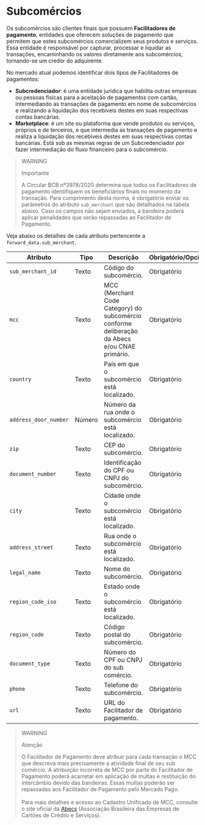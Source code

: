 # Subcomércios

Os subcomércios são clientes finais que possuem **Facilitadores de pagamento**, entidades que oferecem soluções de pagamento que permitem que estes subcomércios comercializem seus produtos e serviços. Essa entidade é responsável por capturar, processar e liquidar as transações, encaminhando os valores diretamente aos subcomércios, tornando-se um credor do adquirente.

No mercado atual podemos identificar dois tipos de Facilitadores de pagamentos:

- **Subcredenciador**: é uma entidade jurídica que habilita outras empresas ou pessoas físicas para a aceitação de pagamentos com cartão, intermediando as transações de pagamento em nome de subcomércios e realizando a liquidação dos recebíveis destes em suas respectivas contas bancárias.
- **Marketplace**: é um site ou plataforma que vende produtos ou serviços, próprios e de terceiros, e que intermedia as transações de pagamento e realiza a liquidação dos recebíveis destes em suas respectivas contas bancárias. Está sob as mesmas regras de um Subcredenciador por fazer intermediação do fluxo financeiro para o subcomércio.

> WARNING
>
> Importante
>
> A Circular BCB nº3978/2020 determina que todos os Facilitadores de pagamento identifiquem os beneficiários finais no momento da transação. Para cumprimento desta norma, é obrigatório enviar os parâmetros do atributo `sub_merchant` que são detalhados na tabela abaixo. Caso os campos não sejam enviados, a bandeira poderá aplicar penalidades que serão repassadas ao Facilitador de Pagamento.

Veja abaixo os detalhes de cada atributo pertencente a `forward_data.sub_merchant`.

| Atributo | Tipo | Descrição | Obrigatório/Opcional | Exemplo |
|---|---|---|---|---|
| `sub_merchant_id` | Texto | Código do subcomércio. | Obrigatório | 123123 |
| `mcc` | Texto | MCC (Merchant Code Category) do subcomércio conforme deliberação da Abecs e/ou CNAE primário. | Obrigatório | 5462 |
| `country` | Texto | País em que o subcomércio está localizado. | Obrigatório | BRA |
| `address_door_number` | Número | Número da rua onde o subcomércio está localizado. | Obrigatório | 1 |
| `zip` | Texto | CEP do subcomércio. | Obrigatório | 2222222 |
| `document_number` | Texto | Identificação do CPF ou CNPJ do subcomércio. | Obrigatório | 222222222222222 |
| `city` | Texto | Cidade onde o subcomércio está localizado. | Obrigatório | SÃO PAULO |
| `address_street` | Texto | Rua onde o subcomércio está localizado. | Obrigatório | RUA A |
| `legal_name` | Texto | Nome do subcomércio. | Obrigatório | LOJINHA DO ZÉ |
| `region_code_iso` | Texto | Estado onde o subcomércio está localizado. | Obrigatório | BR-MG |
| `region_code` | Texto | Código postal do subcomércio. | Obrigatório | BR |
| `document_type` | Texto | Número do CPF ou CNPJ do sub comércio. | Obrigatório | CNPJ |
| `phone` | Texto | Telefone do subcomércio. | Obrigatório | 123123123 |
| `url` | Texto | URL do Facilitador de pagamento. | Obrigatório | www.nomedofacilitador.com.br |

> WARNING
>
> Atenção
>
> O Facilitador de Pagamento deve atribuir para cada transação o MCC que descreva mais precisamente a atividade final de seu sub comércio. A atribuição incorreta de MCC por parte do Facilitador de Pagamento poderá acarretar em aplicação de multas e restituição do intercâmbio devido das bandeiras. Essas multas poderão ser repassadas aos Facilitador de Pagamento pelo Mercado Pago.<br><br>Para mais detalhes e acesso ao Cadastro Unificado de MCC, consulte o site oficial da [Abecs](https://www.abecs.org.br/consulta-mcc-individual) (Associação Brasileira das Empresas de Cartões de Crédito e Serviços).